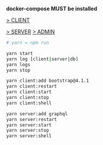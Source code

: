 **docker-compose MUST be installed**

[> CLIENT](localhost:4200)

[> SERVER](localhost:4200)
[> ADMIN](localhost:4200/admin)

```bash
# yarn = npm run

yarn start
yarn log [client|server|db]
yarn logs
yarn stop

yarn client:add bootstrap@4.1.1
yarn client:restart
yarn client:start
yarn client:stop
yarn client:shell

yarn server:add graphql
yarn server:restart
yarn server:start
yarn server:stop
yarn server:shell
```
